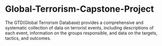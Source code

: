 # Global-Terrorism-Capstone-Project
The GTD(Global Terrorism Database) provides a comprehensive and systematic collection of data on terrorist events, including descriptions of each event, information on the groups responsible, and data on the targets, tactics, and outcomes.
